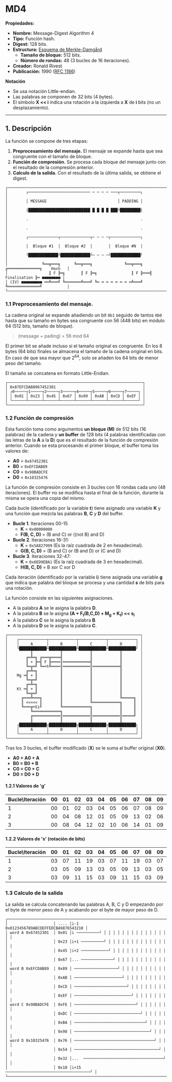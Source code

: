 # MD4

**Propiedades:**
- **Nombre:** Message-Digest Algorithm 4
- **Tipo:** Función hash.
- **Digest:** 128 bits.
- **Estructura:** [Esquema de Merkle-Damgård](../Conceptos/Esquema%20Merkle-Damgård.md)
    - **Tamaño de bloque:** 512 bits.
    - **Número de rondas:** 48 (3 bucles de 16 iteraciones).
- **Creador:** Ronald Rivest
- **Publicación:** 1990 ([RFC 1186](https://www.rfc-editor.org/rfc/rfc1186))

**Notación**
- Se usa notación Little-endian.
- Las palabras se componen de 32 bits (4 bytes).
- El símbolo **X << i** indica una rotación a la izquierda a **X** de **i** bits (no un desplazamiento).

---
## 1. Descripción
La función se compone de tres etapas:
1. **Preprocesamiento del mensaje.** El mensaje se expande hasta que sea congruente con el tamaño de bloque.
2. **Función de compresión.** Se procesa cada bloque del mensaje junto con el resultado de la compresión anterior.
3. **Calculo de la salida.** Con el resultado de la última salida, se obtiene el digest.

```
┌─────────────────────────────────────────────────────────────────────────────────────────┐
│        ┌─────────────────────────── ─ ─ ─ ─ ───┬─────────┐                              │
│        │ MESSAGE                               │ PADDING │                              │
│        ├███████████████████████████ █ █ █ █ ███┴█████████┤                              │
│        .                                                 .                              │
│        .                                                 .                              │
│        ┌─────────────┬─────────────┬─ ─ ─ ─┬─────────────┐                              │
│        │  Bloque #1  │  Bloque #2  │       │  Bloque #N  │                              │
│        └█████████████┴█████████████┴─ ─ ─ ─┴█████████████┘                              │
│               ╚══╦═══╗      ╚══╦═══╗              ╚══╦═══╗   ╔══════════════╗    Hash   │
│                  ║ F ╠═╗       ║ F ╠═╗               ║ F ╠═══╣ Finalisation ╠═ ■■■■■■■■ │
│ (IV) ■■■■■■■■■ ══╩═══╝ ╚═══════╩═══╝ ╚═ ═ ═ ═ ═ ═ ═ ═╩═══╝   ╚══════════════╝           │
└─────────────────────────────────────────────────────────────────────────────────────────┘
```

### 1.1 Preprocesamiento del mensaje.
La cadena original se expande añadiendo un bit `0b1` seguido de tantos `0b0` hasta que su tamaño en bytes sea congruente con 56 (448 bits) en módulo 64 (512 bits, tamaño de bloque).

> (message + pading) = 56 mod 64

El primer bit se añade incluso si el tamaño original es congruente. En los 8 bytes (64 bits) finales se almacena el tamaño de la cadena original en bits. En caso de que sea mayor que 2<sup>64</sup>, solo se añaden los 64 bits de menor peso del tamaño.

El tamaño se concatena en formato Little-Endian.

```
┌───────────────────────────────────────────────────────────┐
│ 0x87EFCDAB8967452301                                      │
│ ┌0─────┬1─────┬2─────┬3─────┬4─────┬5─────┬6─────┬7─────┐ │
│ │ 0x01 │ 0x23 │ 0x45 │ 0x67 │ 0x89 │ 0xAB │ 0xCD │ 0xEF │ │
│ └──────┴──────┴──────┴──────┴──────┴──────┴──────┴──────┘ │
└───────────────────────────────────────────────────────────┘
```

### 1.2 Función de compresión
Esta función toma como argumentos **un bloque (M)** de 512 bits (16 palabras) de la cadena y **un buffer** de 128 bits (4 palabras identificadas con las letras de la **A** a la **D**) que es el resultado de la función de compresión anterior. Cuando se esta procesando el primer bloque, el buffer toma los valores de:
- **A0** = `0x67452301`
- **B0** = `0xEFCDAB89`
- **C0** = `0x98BADCFE`
- **D0** = `0x10325476`

La función de compresión consiste en 3 bucles con 16 rondas cada uno (48 iteraciones). El buffer no se modifica hasta el final de la función, durante la misma se opera una copia del mismo.

Cada bucle (identificado por la variable **t**) tiene asignado una variable **K** y una función que mezcla las palabras **B**, **C** y **D** del buffer.
- **Bucle 1**. Iteraciones 00-15
	- **K** = `0x00000000`
	- **F(B, C, D)** = (B and C)  or ((not B)  and D)
- **Bucle 2**. Iteraciones 16-31:
	- **K** = `0x5A827999` (Es la raíz cuadrada de 2 en hexadecimal).
	- **G(B, C, D)** = (B and C) or (B and D) or (C and D)
- **Bucle 3**. Iteraciones 32-47:
	- **K** = `0x6ED9EBA1` (Es la raíz cuadrada de 3 en hexadecimal).
	- **H(B, C, D)** = B xor C xor D

Cada iteración (identificado por la variable **i**) tiene asignada una variable **g** que indica que palabra del bloque se procesa y una cantidad **s** de bits para una rotación.

La función consiste en las siguientes asignaciones.
- A la palabra **A** se le asigna la palabra **D**.
- A la palabra **B** se le asigna  **(A + F<sub>t</sub>(B,C,D) + M<sub>g</sub> + K<sub>t</sub>) << s<sub>i</sub>**
- A la palabra **C** se le asigna la palabra **B**.
- A la palabra **D** se le asigna la palabra **C**.

```
┌──────────────────────────────────────────────────────────┐
│    ┌────────────┬────────────┬────────────┬────────────┐ │
│    │     A      │     B      │     C      │     D      │ │
│    └████████████┴████████████┴████████████┴████████████┘ │
│          ║            ║            ║            ║        │
│        ╔═╩═╗ ╔═══╦════╣            ║            ║        │
│        ║ + ╠═╣ F ╠════║════════════╣            ║        │
│        ╚═╦═╝ ╚══t╩════║════════════║════════════╣        │
│        ╔═╩═╗          ║            ║            ║        │
│    Mg ═╣ + ║          ║            ║            ║        │
│        ╚═╦═╝          ║            ║            ║        │
│        ╔═╩═╗          ║            ║            ║        │
│    Kt ═╣ + ║          ║            ║            ║        │
│        ╚═╦═╝          ║            ║            ║        │
│      ╔═══╩═══╗        ║            ║            ╚═════╗  │
│      ║ <<<<< ║        ║            ╚════════════╗     ║  │
│      ╚═══╦═Si╝        ╚════════════╗            ║     ║  │
│          ╚════════════╗            ║            ║     ║  │
│          ╔════════════║════════════║════════════║═════╝  │
│          ║            ║            ║            ║        │
│    ┌████████████┬████████████┬████████████┬████████████┐ │
│    │     A      │     B      │     C      │     D      │ │
│    └────────────┴────────────┴────────────┴────────────┘ │
└──────────────────────────────────────────────────────────┘
```

Tras los 3 bucles, el buffer modificado (**X**) se le suma al buffer original (**X0**).
- **A0 = A0 + A**
- **B0 = B0 + B**
- **C0 = C0 + C**
- **D0 = D0 + D**

#### 1.2.1 Valores de 'g'
| Bucle\Iteración | 00  | 01  | 02  | 03  | 04  | 05  | 06  | 07  | 08  | 09  | 0A  | 0B  | 0C  | 0D  | 0E  | 0F  |
| :-------------- | --- | --- | --- | --- | --- | --- | --- | --- | --- | --- | --- | --- | --- | --- | --- | --- |
| 1               | 00  | 01  | 02  | 03  | 04  | 05  | 06  | 07  | 08  | 09  | 10  | 11  | 12  | 13  | 14  | 15  |
| 2               | 00  | 04  | 08  | 12  | 01  | 05  | 09  | 13  | 02  | 06  | 10  | 14  | 03  | 07  | 11  | 15  |
| 3               | 00  | 08  | 04  | 12  | 02  | 10  | 06  | 14  | 01  | 09  | 05  | 13  | 03  | 11  | 07  | 15  |


#### 1.2.2 Valores de 's' (rotación de bits)
| Bucle\Iteración | 00  | 01  | 02  | 03  | 04  | 05  | 06  | 07  | 08  | 09  | 0A  | 0B  | 0C  | 0D  | 0E  | 0F  |
| :-------------- | --- | --- | --- | --- | --- | --- | --- | --- | --- | --- | --- | --- | --- | --- | --- | --- |
| 1               | 03  | 07  | 11  | 19  | 03  | 07  | 11  | 19  | 03  | 07  | 11  | 19  | 03  | 07  | 11  | 19  |
| 2               | 03  | 05  | 09  | 13  | 03  | 05  | 09  | 13  | 03  | 05  | 09  | 13  | 03  | 05  | 09  | 13  |
| 3               | 03  | 09  | 11  | 15  | 03  | 09  | 11  | 15  | 03  | 09  | 11  | 15  | 03  | 09  | 11  | 15  |

### 1.3 Calculo de la salida
La salida se calcula concatenando las palabras A, B, C y D empezando por el byte de menor peso de A y acabando por el byte de mayor peso de D.
```
┌────────────────────────────────────────────────────────────────────────┐
│                    │ .... │i-1      0x0123456789ABCDEFFEDCBA9876543210 │
│ word A 0x67452301  │ 0x01 │i ──────────┘ │ │ │ │ │ │ │ │ │ │ │ │ │ │ │ │
│                    │ 0x23 │i+1 ──────────┘ │ │ │ │ │ │ │ │ │ │ │ │ │ │ │
│                    │ 0x45 │i+2 ────────────┘ │ │ │ │ │ │ │ │ │ │ │ │ │ │
│                    │ 0x67 │... ──────────────┘ │ │ │ │ │ │ │ │ │ │ │ │ │
│ word B 0xEFCDAB89  │ 0x89 │ ───────────────────┘ │ │ │ │ │ │ │ │ │ │ │ │
│                    │ 0xAB │ ─────────────────────┘ │ │ │ │ │ │ │ │ │ │ │
│                    │ 0xCD │ ───────────────────────┘ │ │ │ │ │ │ │ │ │ │
│                    │ 0xEF │ ─────────────────────────┘ │ │ │ │ │ │ │ │ │
│ word C 0x98BADCFE  │ 0xFE │ ───────────────────────────┘ │ │ │ │ │ │ │ │
│                    │ 0xDC │ ─────────────────────────────┘ │ │ │ │ │ │ │
│                    │ 0xBA │ ───────────────────────────────┘ │ │ │ │ │ │
│                    │ 0x98 │ ─────────────────────────────────┘ │ │ │ │ │
│ word D 0x10325476  │ 0x76 │ ───────────────────────────────────┘ │ │ │ │
│                    │ 0x54 │ ─────────────────────────────────────┘ │ │ │
│                    │ 0x32 │...  ───────────────────────────────────┘ │ │
│                    │ 0x10 │i+15 ─────────────────────────────────────┘ │
└────────────────────────────────────────────────────────────────────────┘
```
